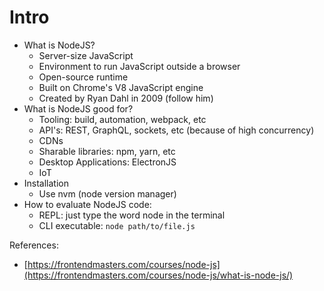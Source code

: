 # Intro

* What is NodeJS?
  * Server-size JavaScript
  * Environment to run JavaScript outside a browser
  * Open-source runtime
  * Built on Chrome's V8 JavaScript engine
  * Created by Ryan Dahl in 2009 \(follow him\)
* What is NodeJS good for?
  * Tooling: build, automation, webpack, etc
  * API's: REST, GraphQL, sockets, etc \(because of high concurrency\)
  * CDNs
  * Sharable libraries: npm, yarn, etc
  * Desktop Applications: ElectronJS
  * IoT
* Installation
  * Use nvm \(node version manager\)
* How to evaluate NodeJS code:
  * REPL: just type the word node in the terminal 
  * CLI executable: `node path/to/file.js`



References:

* [https://frontendmasters.com/courses/node-js](https://frontendmasters.com/courses/node-js/what-is-node-js/)



